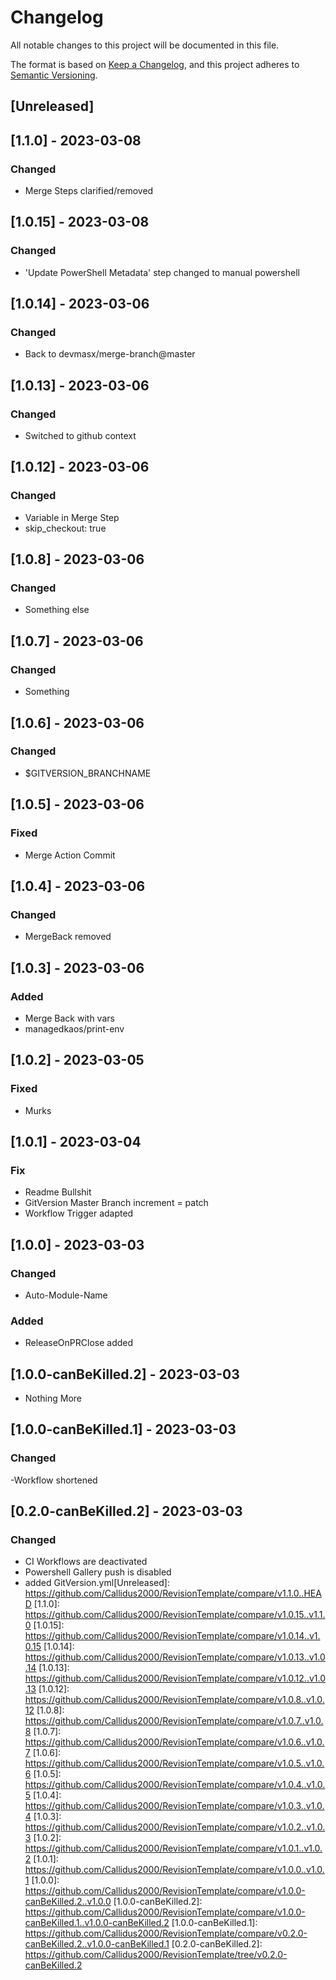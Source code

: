 # Changelog
All notable changes to this project will be documented in this file.

The format is based on [Keep a Changelog](https://keepachangelog.com/en/1.0.0/),
and this project adheres to [Semantic Versioning](https://semver.org/spec/v2.0.0.html).

## [Unreleased]

## [1.1.0] - 2023-03-08
### Changed
 - Merge Steps clarified/removed

## [1.0.15] - 2023-03-08
### Changed
 - 'Update PowerShell Metadata' step changed to manual powershell
## [1.0.14] - 2023-03-06
### Changed
 - Back to devmasx/merge-branch@master

## [1.0.13] - 2023-03-06
### Changed
 - Switched to github context

## [1.0.12] - 2023-03-06
### Changed
 - Variable in Merge Step
 - skip_checkout: true 
## [1.0.8] - 2023-03-06
### Changed
 - Something else

## [1.0.7] - 2023-03-06
### Changed
 - Something
## [1.0.6] - 2023-03-06
### Changed
 - $GITVERSION_BRANCHNAME
## [1.0.5] - 2023-03-06
### Fixed
 - Merge Action Commit
## [1.0.4] - 2023-03-06
### Changed
 - MergeBack removed
## [1.0.3] - 2023-03-06
### Added
 - Merge Back with vars
 - managedkaos/print-env
## [1.0.2] - 2023-03-05

### Fixed
 - Murks

## [1.0.1] - 2023-03-04
### Fix
 - Readme Bullshit
 - GitVersion Master Branch increment = patch
 - Workflow Trigger adapted
## [1.0.0] - 2023-03-03
### Changed
 - Auto-Module-Name
### Added
 - ReleaseOnPRClose added
## [1.0.0-canBeKilled.2] - 2023-03-03
 - Nothing More
## [1.0.0-canBeKilled.1] - 2023-03-03
### Changed
 -Workflow shortened

## [0.2.0-canBeKilled.2] - 2023-03-03
### Changed
- CI Workflows are deactivated
- Powershell Gallery push is disabled
- added GitVersion.yml[Unreleased]: https://github.com/Callidus2000/RevisionTemplate/compare/v1.1.0..HEAD
[1.1.0]: https://github.com/Callidus2000/RevisionTemplate/compare/v1.0.15..v1.1.0
[1.0.15]: https://github.com/Callidus2000/RevisionTemplate/compare/v1.0.14..v1.0.15
[1.0.14]: https://github.com/Callidus2000/RevisionTemplate/compare/v1.0.13..v1.0.14
[1.0.13]: https://github.com/Callidus2000/RevisionTemplate/compare/v1.0.12..v1.0.13
[1.0.12]: https://github.com/Callidus2000/RevisionTemplate/compare/v1.0.8..v1.0.12
[1.0.8]: https://github.com/Callidus2000/RevisionTemplate/compare/v1.0.7..v1.0.8
[1.0.7]: https://github.com/Callidus2000/RevisionTemplate/compare/v1.0.6..v1.0.7
[1.0.6]: https://github.com/Callidus2000/RevisionTemplate/compare/v1.0.5..v1.0.6
[1.0.5]: https://github.com/Callidus2000/RevisionTemplate/compare/v1.0.4..v1.0.5
[1.0.4]: https://github.com/Callidus2000/RevisionTemplate/compare/v1.0.3..v1.0.4
[1.0.3]: https://github.com/Callidus2000/RevisionTemplate/compare/v1.0.2..v1.0.3
[1.0.2]: https://github.com/Callidus2000/RevisionTemplate/compare/v1.0.1..v1.0.2
[1.0.1]: https://github.com/Callidus2000/RevisionTemplate/compare/v1.0.0..v1.0.1
[1.0.0]: https://github.com/Callidus2000/RevisionTemplate/compare/v1.0.0-canBeKilled.2..v1.0.0
[1.0.0-canBeKilled.2]: https://github.com/Callidus2000/RevisionTemplate/compare/v1.0.0-canBeKilled.1..v1.0.0-canBeKilled.2
[1.0.0-canBeKilled.1]: https://github.com/Callidus2000/RevisionTemplate/compare/v0.2.0-canBeKilled.2..v1.0.0-canBeKilled.1
[0.2.0-canBeKilled.2]: https://github.com/Callidus2000/RevisionTemplate/tree/v0.2.0-canBeKilled.2